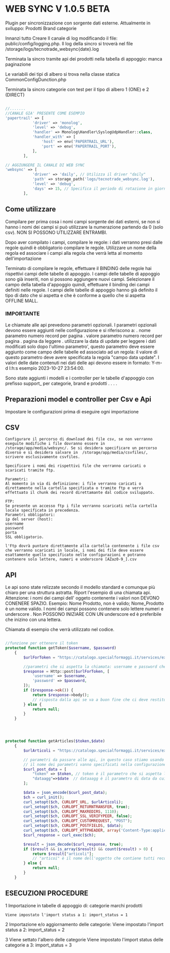 # WEB SYNC V 1.0.5 BETA

Plugin per sincronizzazione con sorgente dati esterne.
Attualmente in sviluppo:
Prodotti
Brand categorie

Innanzi tutto Creare Il canale di log modificando il file: public/config/logging.php. Il log della sincro si troverà nel file /storage/logs/tecnotrade_websync{date}.log

Terminata la sincro tramite api dei prodotti nella tabella di appoggio: manca paginazione

Le variabili dei tipi di albero si trova nella classe statica CommonConfigDunction.php

Terminata la sincro categorie con test per il tipo di albero 1 (ONE) e 2 (DIRECT)


```php

//.......
//CANALE GIA' PRESENTE COME ESEMPIO
'papertrail' => [
            'driver' => 'monolog',
            'level' => 'debug',
            'handler' => Monolog\Handler\SyslogUdpHandler::class,
            'handler_with' => [
                'host' => env('PAPERTRAIL_URL'),
                'port' => env('PAPERTRAIL_PORT'),
            ],
        ],

// AGGIUNGERE IL CANALE DI WEB SYNC
'websync' => [
            'driver' => 'daily', // Utilizza il driver "daily"
            'path' => storage_path('logs/tecnotrade_websync.log'),
            'level' => 'debug',
            'days' => 15, // Specifica il periodo di rotazione in giorni, puoi decidere la dura di mantenimento del file nell filesystem
        ],
```

## Come utilizzare

Compilare per prima cosa i nomi campi sorgente dei dati esterni, se non si hanno i nomi dei campi si può utilizzare la numerazione partendo da 0 (solo csv). NON SI POSSONO UTILIZZARE ENTRAMBI.

Dopo aver compilato i campi, compilare le regole: i dati verranno presi dalle regole quindi è obbligatorio compilare le regole. Utilizzare un nome della regola ed associare i campi alla regola che verrà letta al momento dell'importazione

Terminato di compilare le regole, effettuare il BINDING delle regole hai rispettivi campi delle tabelle di appoggio. I campi delle tabelle di appoggio sono già inseriti, non si possono aggiungere nuovi campi.
Selezionare il campo della tabella d'appoggio quindi, effettuare il binding dei campi definiti nelle regole. I campi delle tabelle di appoggio hanno già definito il tipo di dato che si aspetta e che è conforme a quello che si aspetta OFFLINE MALL.

### IMPORTANTE

Le chiamate alle api prevedono parametri opzionali. I parametri opzionali devono essere aggiunti nelle configurazione e si riferiscono a:
    . nome parametro numero record per pagina
    . valore parametro numero record per pagina
    . pagina da leggere 
    . utilizzare la data di update per leggere i dati modificati solo dopo l'ultimo parametro', questo parametro deve essere aggiunto come campo delle tabelle ed associato ad un regola: il valore di questo parametro deve avere specificata la regola "campo data update". I valori delle date contenuti nei dati delle api devono essere in formato: Y-m-d I:h:s esempio 2023-10-27 23:54:00.     



Sono state aggiunti i modelli e i controller per le tabelle d'appoggio con prefisso support_ per categorie, brand e prodotti
.
.
.
.

## Preparazioni model e controller per Csv e Api

Impostare le configurazioni prima di eseguire ogni importazione

## CSV

    Configurare il percorso di download dei file csv, se non verranno eseguite modifiche i file dovranno essere in /storage/app/media/websync/. Se si desidera specificare un percorso diverso e si desidera salvare in  /storage/app/media/csvfiles/, scrivere esclusivamente csvfiles.

    Specificare i nomi dei rispettivi file che verranno caricati o scaricati tramite ftp.

    Parametri: 
    Al momento in via di definizione: i file verranno caricati o direttamente nella cartella specificata o tramite ftp e verrà effettuato il chunk dei record direttamante dal codice sviluppato.

    FTP:
    Se presente un accesso ftp i file verranno scaricati nella cartella locale specificata in precedenza.
    Parametri obbligatori:
    ip del server (host):
    username
    password
    porta
    SSL obbligatorio.

    l'Ftp dovrà puntare direttamente alla cartella contenente i file csv che verranno scaricati in locale, i nomi dei file deve essere esattamente quello specificato nelle configurazioni e potranno contenere solo lettere, numeri e underscore [AZaz0-9_].csv

## API

Le api sono state relizzate secondo il modello standard e comunque più chiaro per una struttura astratta.
Riport l'esempio di una chiamata api. Attenzione: i nomi dei campi dell' oggeto contenente i valori non DEVONO CONENERE SPAZIO. Esempio: Nome Prodotto, non è valido; Nome_Prodotto è un nome valido.
I nomi dei campi possono contenere solo lettere numeri e underscore . Non POSSONO INIZIARE CON UN underscore ed è preferibile che inizino con una lettera.

Chiamata di esempio che verrà utilizzato nel codice.

```php

//funzione per ottenere il token
protected function getToken($username, $password)
    {
        $urlForToken = "https://catalogo.specialformaggi.it/services/export/login"; // url alla chiamata per ottenere il token

        //parametri che si aspetta la chiamata: username e password che vengono specificati nelle configurazioni
        $response = Http::post($urlForToken, [
            'username' => $username, 
            'password' => $password,
        ]);
        if ($response->ok()) {
            return $response->body(); 
            // risposta dalla api se va a buon fine che ci deve restituire il token es: "abcdefgh" come stringa del body e che useremo per le rimanente chimate api
        } else {
            return null;
        }
    }




protected function getArticles($token,$date)
    {
        $urlArticoli = "https://catalogo.specialformaggi.it/services/export/articoli"; //url dell'Api ai prodotti

        // parametri da passare alle api, in questo caso stiamo usando il token
        // il nome dei parametri vanno specificati nella configurazione
        $curl_post_data = [
            "token" => $token, // token è il parametro che si aspetta l'api e $token è il valore
            "dataagg"=>$date  // dataaagg è il parametro di data da cui iniziamo a leggere i dati $date è il valore  
        ];

        $data = json_encode($curl_post_data);
        $ch = curl_init();
        curl_setopt($ch, CURLOPT_URL, $urlArticoli);
        curl_setopt($ch, CURLOPT_RETURNTRANSFER, true);
        curl_setopt($ch, CURLOPT_MAXREDIRS, 1110);
        curl_setopt($ch, CURLOPT_SSL_VERIFYPEER, false);
        curl_setopt($ch, CURLOPT_CUSTOMREQUEST, "POST");
        curl_setopt($ch, CURLOPT_POSTFIELDS, $data);
        curl_setopt($ch, CURLOPT_HTTPHEADER, array('Content-Type:application/json')); // ci aspettiamo sempre una risposta json
        $curl_response = curl_exec($ch);

        $result = json_decode($curl_response, true);
        if ($result && is_array($result) && count($result) > 0) {
            return $result["articoli"]; 
            // "articoi" è il nome dell'oggetto che contiene tutti recordi ottenuti dalla chiamata e va specificato nelle configurazioni
        } else {
            return null;
        }
    }

```
## ESECUZIONI PROCEDURE

1 Importazione in tabelle di appoggio di:
    categorie
    marchi
    prodotti

    Viene impostato l'import status a 1: import_status = 1

2 Importazione e/o aggiornamento delle categorie:
    Viene impostato l'import status a 2: import_status = 2

3 Viene settato l'albero delle categorie
    Viene impostato l'import status delle categorie a 3: import_status = 3 
    
